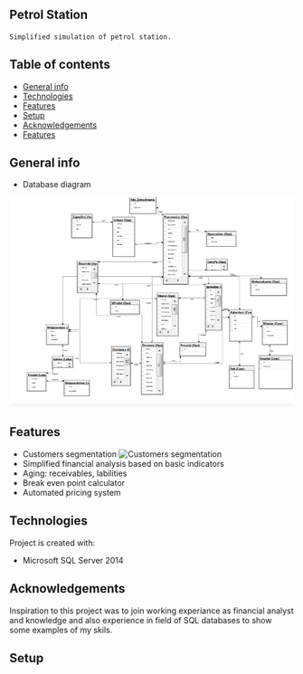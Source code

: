 ## Petrol Station

    Simplified simulation of petrol station.

## Table of contents
* [General info](#general-info)
* [Technologies](#technologies)
* [Features](#features)
* [Setup](#setup)
* [Acknowledgements](#Acknowledgements)
* [Features](#Features)

## General info
* Database diagram 

![Database diagram](./Database_Diagram(Stacja_Paliw).JPG) 

## Features
* Customers segmentation ![Customers segmentation]()
* Simplified financial analysis based on basic indicators
* Aging: receivables, labilities
* Break even point calculator
* Automated pricing system 
	
## Technologies
Project is created with:
* Microsoft SQL Server 2014 

## Acknowledgements
Inspiration to this project was to join working experiance as financial analyst and  knowledge and also experience  in field of
SQL databases to show some examples of my skils.

	
## Setup


